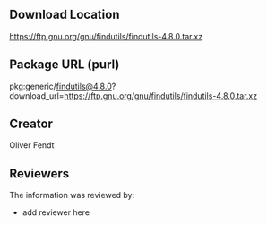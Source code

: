 ## Download Location

https://ftp.gnu.org/gnu/findutils/findutils-4.8.0.tar.xz

## Package URL (purl)

pkg:generic/findutils@4.8.0?download_url=https://ftp.gnu.org/gnu/findutils/findutils-4.8.0.tar.xz

## Creator

Oliver Fendt

## Reviewers

The information was reviewed by:

* add reviewer here
